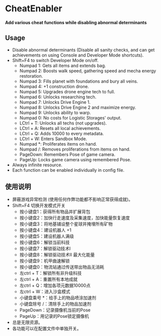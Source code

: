 # CheatEnabler

#### Add various cheat functions while disabling abnormal determinants

## Usage

* Disable abnormal determinants (Disable all sanity checks, and can get achievements on using Console and Developer Mode
  shortcuts).
* Shift+F4 to switch Developer Mode on/off.
    * Numpad 1: Gets all items and extends bag.
    * Numpad 2: Boosts walk speed, gathering speed and mecha energy restoration.
    * Numpad 3: Fills planet with foundations and bury all veins.
    * Numpad 4: +1 construction drone.
    * Numpad 5: Upgrades drone engine tech to full.
    * Numpad 6: Unlocks researching tech.
    * Numpad 7: Unlocks Drive Engine 1.
    * Numpad 8: Unlocks Drive Engine 2 and maximize energy.
    * Numpad 9: Unlocks ability to warp.
    * Numpad 0: No costs for Logistic Storages' output.
    * LCtrl + T: Unlocks all techs (not upgrades).
    * LCtrl + A: Resets all local achievements.
    * LCtrl + Q: Adds 10000 to every metadata.
    * LCtrl + W: Enters Sandbox Mode.
    * Numpad *: Proliferates items on hand.
    * Numpad /: Removes proliferations from items on hand.
    * PageDown: Remembers Pose of game camera.
    * PageUp: Locks game camera using remembered Pose.
* Always infinite resource.
* Each function can be enabled individually in config file.

## 使用说明

* 屏蔽游戏异常检测 (使用任何作弊功能都不影响正常获得成就)。
* Shift+F4 切换开发模式开关
    * 按小键盘1：获得所有物品并扩展背包
    * 按小键盘2：加快行走速度及采集速度，加快能量恢复速度
    * 按小键盘3：将地基铺设整个星球并掩埋所有矿物
    * 按小键盘4：建设机器人 +1
    * 按小键盘5：建设机器人满级
    * 按小键盘6：解锁当前科技
    * 按小键盘7：解锁驱动技术I
    * 按小键盘8：解锁驱动技术II 最大化能量
    * 按小键盘9：机甲曲速解锁
    * 按小键盘0：物流站通过传送带出物品无消耗
    * 左ctrl + T：解锁所有非升级科技
    * 左ctrl + A：重置所有本地成就
    * 左ctrl + Q：增加各项元数据10000点
    * 左ctrl + W：进入沙盒模式
    * 小键盘乘号 *：给手上的物品喷涂加速剂
    * 小键盘除号 /：清除手上的物品加速剂
    * PageDown：记录摄像机当前的Pose
    * PageUp：用记录的Pose锁定摄像机
* 总是无限资源。
* 各功能可以在配置文件中单独开关。
